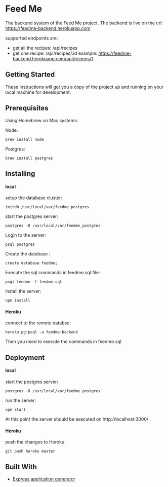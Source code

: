 # Feed Me

The backend system of the Feed Me project. The backend is live on the url:
https://feedme-backend.herokuapp.com

supported endpoints are:
- get all the recipes: /api/recipes
- get one recipe: /api/recipes/:id 
example: https://feedme-backend.herokuapp.com/api/recipes/1


## Getting Started

These instructions will get you a copy of the project up and running on your local machine for development.


## Prerequisites

Using Homebrew on Mac systems: 

Node:
    
    brew install node
    
Postgres:

    brew install postgres



## Installing

#### local

setup the database cluster: 

    initdb /usr/local/var/feedme_postgres
    
start the postgres server:

    postgres -D /usr/local/var/feedme_postgres
    
Login to the server:

    psql postgres

Create the database :

    create database feedme;
    
Execute the sql commands in feedme.sql file:

    psql feedme -f feedme.sql
    
install the server:

    npm install
    

#### Heroku

connect to the remote databse: 
    
    heroku pg:psql -a feedme-backend
    
Then you need to execute the commands in feedme.sql
    

## Deployment

#### local

start the postgres server:
    
    postgres -D /usr/local/var/feedme_postgres
    
run the server:

    npm start

At this point the server should be executed on http://localhost:3000/ .

#### Heroku

push the changes to Heroku:

    git push heroku master


## Built With

* [Express application generator](https://expressjs.com/en/starter/generator.html)
